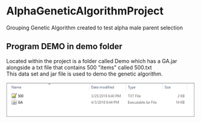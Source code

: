 # AlphaGeneticAlgorithmProject
Grouping Genetic Algorithm created to test alpha male parent selection

## Program DEMO in demo folder

Located within the project is a folder called Demo which has a GA.jar alongside a txt file that contains 500 "items" called 500.txt  
This data set and jar file is used to demo the genetic algorithm.

![alt text](img/demo_contents.png "Demo folder contents")

